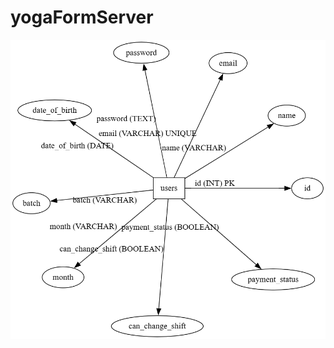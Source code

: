 # yogaFormServer

![image alt](https://github.com/hiren-18/yogaFormServer/blob/5741dc5906a0e89465c4b928082f7943717cdfdc/Er_Diagram.png)
